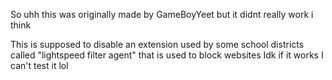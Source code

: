 So uhh
this was originally made by GameBoyYeet
but it didnt really work i think

This is supposed to disable an extension used by some school districts called "lightspeed filter agent" that is used to block websites
Idk if it works
I can't test it lol
